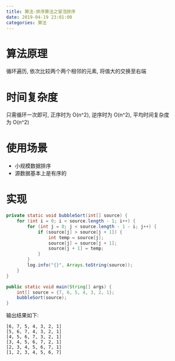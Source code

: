 ```yaml
---
title: 算法-排序算法之冒泡排序
date: 2019-04-19 23:01:00
categories: 算法
---
```


# 算法原理

循环遍历, 依次比较两个两个相邻的元素, 将值大的交换至右端

# 时间复杂度

只需循环一次即可, 正序时为 O(n^2), 逆序时为 O(n^2), 平均时间复杂度为 O(n^2)

<!-- more -->

# 使用场景

* 小规模数据排序
* 源数据基本上是有序的

# 实现

```java
private static void bubbleSort(int[] source) {
    for (int i = 0; i < source.length - 1; i++) {
        for (int j = 0; j < source.length - 1 - i; j++) {
            if (source[j] > source[j + 1]) {
                int temp = source[j];
                source[j] = source[j + 1];
                source[j + 1] = temp;
            }
        }
        log.info("{}", Arrays.toString(source));
    }
}

public static void main(String[] args) {
    int[] source = {7, 6, 5, 4, 3, 2, 1};
    bubbleSort(source);
}
```

输出结果如下:

```text
[6, 7, 5, 4, 3, 2, 1]
[5, 6, 7, 4, 3, 2, 1]
[4, 5, 6, 7, 3, 2, 1]
[3, 4, 5, 6, 7, 2, 1]
[2, 3, 4, 5, 6, 7, 1]
[1, 2, 3, 4, 5, 6, 7]
```
